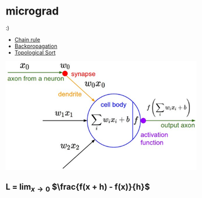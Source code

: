 # micrograd
:)

- [Chain rule](https://en.wikipedia.org/wiki/Chain_rule)
- [Backpropagation](https://en.wikipedia.org/wiki/Backpropagation)
- [Topological Sort](https://en.wikipedia.org/wiki/Topological_sorting)

![Neuron model](https://github.com/m-xyz/micrograd/blob/main/neuron_model-3339112212.jpg)

## L = $\lim_{x \to 0}$ $\frac{f(x + h) - f(x)}{h}$
